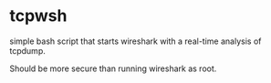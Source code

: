 tcpwsh
======

simple bash script that starts wireshark with a real-time analysis of tcpdump.

Should be more secure than running wireshark as root.
